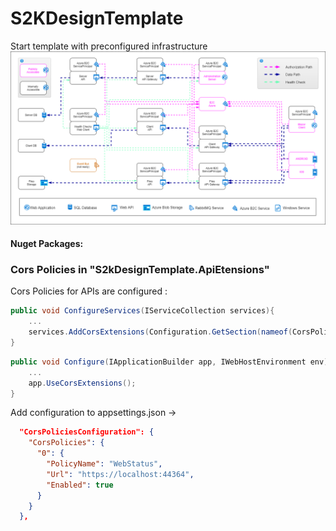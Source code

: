 # S2KDesignTemplate

Start template with preconfigured infrastructure
![](docs/img/InfrastructureDiagram.drawio.png) 

#### Nuget Packages:
### Cors Policies in "S2kDesignTemplate.ApiEtensions"
Cors Policies for APIs are configured  : 

```c# 
public void ConfigureServices(IServiceCollection services){
    ...
    services.AddCorsExtensions(Configuration.GetSection(nameof(CorsPoliciesConfiguration)).Get<CorsPoliciesConfiguration>());
}
```
```c#
public void Configure(IApplicationBuilder app, IWebHostEnvironment env){
    ...
    app.UseCorsExtensions();
}
```
Add configuration to appsettings.json ->
```json
  "CorsPoliciesConfiguration": {
    "CorsPolicies": {
      "0": {
        "PolicyName": "WebStatus",
        "Url": "https://localhost:44364",
        "Enabled": true
      }
    }
  },
```